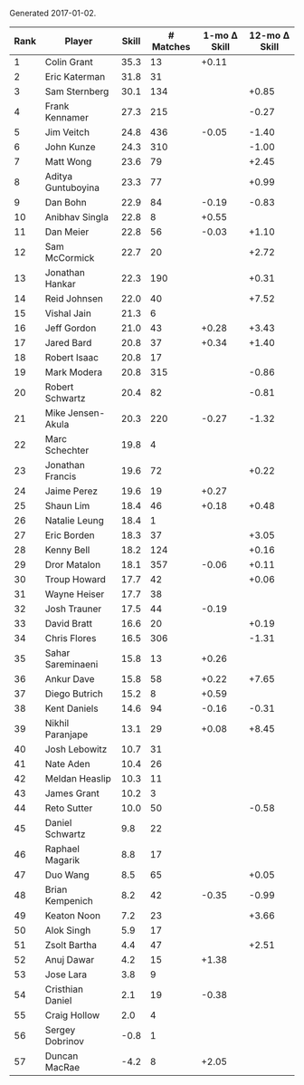 Generated 2017-01-02.

| Rank | Player             | Skill | # Matches | 1-mo Δ Skill | 12-mo Δ Skill |
|------|--------------------|-------|-----------|--------------|---------------|
|    1 | Colin Grant        |  35.3 |        13 |        +0.11 |               |
|    2 | Eric Katerman      |  31.8 |        31 |              |               |
|    3 | Sam Sternberg      |  30.1 |       134 |              |         +0.85 |
|    4 | Frank Kennamer     |  27.3 |       215 |              |         -0.27 |
|    5 | Jim Veitch         |  24.8 |       436 |        -0.05 |         -1.40 |
|    6 | John Kunze         |  24.3 |       310 |              |         -1.00 |
|    7 | Matt Wong          |  23.6 |        79 |              |         +2.45 |
|    8 | Aditya Guntuboyina |  23.3 |        77 |              |         +0.99 |
|    9 | Dan Bohn           |  22.9 |        84 |        -0.19 |         -0.83 |
|   10 | Anibhav Singla     |  22.8 |         8 |        +0.55 |               |
|   11 | Dan Meier          |  22.8 |        56 |        -0.03 |         +1.10 |
|   12 | Sam McCormick      |  22.7 |        20 |              |         +2.72 |
|   13 | Jonathan Hankar    |  22.3 |       190 |              |         +0.31 |
|   14 | Reid Johnsen       |  22.0 |        40 |              |         +7.52 |
|   15 | Vishal Jain        |  21.3 |         6 |              |               |
|   16 | Jeff Gordon        |  21.0 |        43 |        +0.28 |         +3.43 |
|   17 | Jared Bard         |  20.8 |        37 |        +0.34 |         +1.40 |
|   18 | Robert Isaac       |  20.8 |        17 |              |               |
|   19 | Mark Modera        |  20.8 |       315 |              |         -0.86 |
|   20 | Robert Schwartz    |  20.4 |        82 |              |         -0.81 |
|   21 | Mike Jensen-Akula  |  20.3 |       220 |        -0.27 |         -1.32 |
|   22 | Marc Schechter     |  19.8 |         4 |              |               |
|   23 | Jonathan Francis   |  19.6 |        72 |              |         +0.22 |
|   24 | Jaime Perez        |  19.6 |        19 |        +0.27 |               |
|   25 | Shaun Lim          |  18.4 |        46 |        +0.18 |         +0.48 |
|   26 | Natalie Leung      |  18.4 |         1 |              |               |
|   27 | Eric Borden        |  18.3 |        37 |              |         +3.05 |
|   28 | Kenny Bell         |  18.2 |       124 |              |         +0.16 |
|   29 | Dror Matalon       |  18.1 |       357 |        -0.06 |         +0.11 |
|   30 | Troup Howard       |  17.7 |        42 |              |         +0.06 |
|   31 | Wayne Heiser       |  17.7 |        38 |              |               |
|   32 | Josh Trauner       |  17.5 |        44 |        -0.19 |               |
|   33 | David Bratt        |  16.6 |        20 |              |         +0.19 |
|   34 | Chris Flores       |  16.5 |       306 |              |         -1.31 |
|   35 | Sahar Sareminaeni  |  15.8 |        13 |        +0.26 |               |
|   36 | Ankur Dave         |  15.8 |        58 |        +0.22 |         +7.65 |
|   37 | Diego Butrich      |  15.2 |         8 |        +0.59 |               |
|   38 | Kent Daniels       |  14.6 |        94 |        -0.16 |         -0.31 |
|   39 | Nikhil Paranjape   |  13.1 |        29 |        +0.08 |         +8.45 |
|   40 | Josh Lebowitz      |  10.7 |        31 |              |               |
|   41 | Nate Aden          |  10.4 |        26 |              |               |
|   42 | Meldan Heaslip     |  10.3 |        11 |              |               |
|   43 | James Grant        |  10.2 |         3 |              |               |
|   44 | Reto Sutter        |  10.0 |        50 |              |         -0.58 |
|   45 | Daniel Schwartz    |   9.8 |        22 |              |               |
|   46 | Raphael Magarik    |   8.8 |        17 |              |               |
|   47 | Duo Wang           |   8.5 |        65 |              |         +0.05 |
|   48 | Brian Kempenich    |   8.2 |        42 |        -0.35 |         -0.99 |
|   49 | Keaton Noon        |   7.2 |        23 |              |         +3.66 |
|   50 | Alok Singh         |   5.9 |        17 |              |               |
|   51 | Zsolt Bartha       |   4.4 |        47 |              |         +2.51 |
|   52 | Anuj Dawar         |   4.2 |        15 |        +1.38 |               |
|   53 | Jose Lara          |   3.8 |         9 |              |               |
|   54 | Cristhian Daniel   |   2.1 |        19 |        -0.38 |               |
|   55 | Craig Hollow       |   2.0 |         4 |              |               |
|   56 | Sergey Dobrinov    |  -0.8 |         1 |              |               |
|   57 | Duncan MacRae      |  -4.2 |         8 |        +2.05 |               |